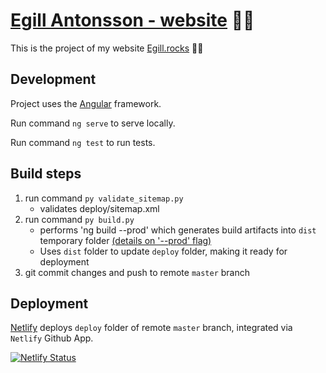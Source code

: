# [Egill Antonsson - website](https://www.egill.rocks) :guitar::musical_keyboard:

This is the project of my website [Egill.rocks](https://egill.rocks) :guitar::musical_keyboard:

## Development

Project uses the [Angular](https://angular.io) framework.

Run command `ng serve` to serve locally.

Run command `ng test` to run tests.

## Build steps

1. run command `py validate_sitemap.py`
    * validates deploy/sitemap.xml
2. run command `py build.py`
    * performs 'ng build --prod' which generates build artifacts into `dist` temporary folder [(details on '--prod' flag)](https://angular.io/guide/deployment#production-optimizations)
    * Uses `dist` folder to update `deploy` folder, making it ready for deployment
3. git commit changes and push to remote `master` branch

## Deployment

[Netlify](https://www.netlify.com) deploys `deploy` folder of remote `master` branch, integrated via `Netlify` Github App.

[![Netlify Status](https://api.netlify.com/api/v1/badges/bc4a4897-0a5a-4854-b26c-ff66d80c0d94/deploy-status)](https://app.netlify.com/sites/egillantonsson/deploys)
